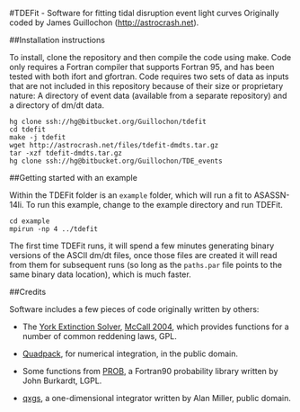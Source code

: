 #TDEFit - Software for fitting tidal disruption event light curves
Originally coded by James Guillochon (http://astrocrash.net).

##Installation instructions

To install, clone the repository and then compile the code using make. Code only requires a Fortran compiler that supports Fortran 95, and has been tested with both ifort and gfortran. Code requires two sets of data as inputs that are not included in this repository because of their size or proprietary nature: A directory of event data (available from a separate repository) and a directory of dm/dt data.

```
hg clone ssh://hg@bitbucket.org/Guillochon/tdefit
cd tdefit
make -j tdefit
wget http://astrocrash.net/files/tdefit-dmdts.tar.gz
tar -xzf tdefit-dmdts.tar.gz
hg clone ssh://hg@bitbucket.org/Guillochon/TDE_events
```

##Getting started with an example

Within the TDEFit folder is an `example` folder, which will run a fit to ASASSN-14li. To run this example, change to the example directory and run TDEFit.

```
cd example
mpirun -np 4 ../tdefit
```

The first time TDEFit runs, it will spend a few minutes generating binary versions of the ASCII dm/dt files, once those files are created it will read from them for subsequent runs (so long as the `paths.par` file points to the same binary data location), which is much faster.

##Credits

Software includes a few pieces of code originally written by others:

* The [York Extinction Solver](http://www.cadc-ccda.hia-iha.nrc-cnrc.gc.ca/staging/proc/tmp/www/YorkExtinctionSolver/fortran/), [McCall 2004](http://adsabs.harvard.edu/abs/2004AJ....128.2144M), which provides functions for a number of common reddening laws, GPL.

* [Quadpack](https://en.wikipedia.org/wiki/QUADPACK), for numerical integration, in the public domain.

* Some functions from [PROB](https://people.sc.fsu.edu/~jburkardt/f_src/prob/prob.html), a Fortran90 probability library written by John Burkardt, LGPL.

* [qxgs](http://jblevins.org/mirror/amiller/), a one-dimensional integrator written by Alan Miller, public domain.